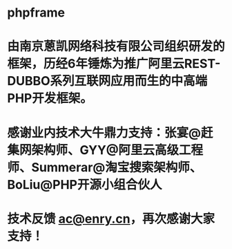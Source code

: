 # phpframe
# 由南京蒽凯网络科技有限公司组织研发的框架，历经6年锤炼为推广阿里云REST-DUBBO系列互联网应用而生的中高端PHP开发框架。
# 感谢业内技术大牛鼎力支持：张宴@赶集网架构师、GYY@阿里云高级工程师、Summerar@淘宝搜索架构师、BoLiu@PHP开源小组合伙人
# 技术反馈 ac@enry.cn，再次感谢大家支持！
